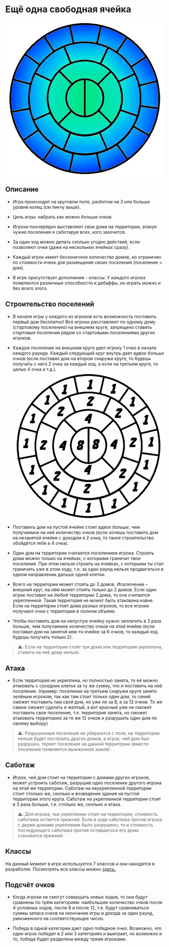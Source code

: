 # Ещё одна свободная ячейка

![map](https://github.com/3wpty/omfc/blob/main/img/omfc_bluegreen_map-removebg-preview.png)

## Описание
* Игра происходит на круговом поле, разбитом на 3 или больше уровня колец (см пикчу выше).

* Цель игры: набрать как можно больше очков

* Игроки поочерёдно выставляют свои дома на территории, атакуя чужие поселения и саботируя всех, кого захочется.

* За один ход можно делать сколько угодно действий, если позволяют очки (даже на нескольких ячейках сразу).

* Каждый игрок имеет бесконечное количество домов, но ограничен по стоимости ячеек для размещения своих поселений (поселение = дом).

* В игре присутствует дополнение - классы. У каждого игрока появляются различные способности и дебаффы, но играть можно и без всего этого.

## Строительство поселений

* В начале игры у каждого из игроков есть возможность поставить первый дом бесплатно! Все игроки расставляют по одному дому (стартовому поселению) на внешнем круге, запрещено ставить стартовые поселения рядом со стартовыми поселениями других игроков.

* Каждое поселение на внешнем круге дает игроку 1 очко в начале каждого раунда. Каждый следующий круг внутрь дает *вдвое больше* очков (если поставил дом на втором снаружи круге, то будешь получать с него 2 очка за каждый ход, а если на третьем круге, то целых 4 очка и т.д.).
![доход с каждой ячейки](https://github.com/3wpty/omfc/blob/main/img/omfc_white_map_numbers.png)

* Поставить дом на пустой ячейке стоит *вдвое больше*, чем получаемое на ней количество очков (если хочешь поставить дом на незанятой ячейке с доходом в 2 очка, то такое строительство обойдётся тебе в 4 очка).

* Один дом на территории считается поселением игрока. Строить дома можно только на ячейках, с которыми граничат твои поселения. При этом нельзя строить на ячейках, с которыми ты стал граничить уже в этом ходу, т.е. за один раунд нельзя продвигаться в одном направлении дальше одной клетки.

* Всего на территории может стоять до 3 домов. Исключение – внешний круг, на нём может стоять только до 2 домов. Если один игрок поставил на *любой* территории 2 дома, то она считается укрепленной. Такая территория не может быть атакована извне. Если на территории стоят дома разных игроков, то все игроки получают очки с территории в полном объеме.

* Чтобы поставить дом на непустую ячейку нужно заплатить в 3 раза больше, чем получаемое количество очков на этой ячейке (если поставил дом на занятой кем-то ячейке за 6 очков, то каждый ход будешь получать только 2).

> ⚠️: Если на территории стоят три дома или территория укреплена, ставить на неё дома нельзя. 

## Атака

* Если территория не укреплена, но полностью занята, то её можно атаковать с соседних клеток за ту же сумму, что и поставить на ней поселение. (пример: поселение на третьем снаружи круге занято зелёным игроком, так как там стоит только один дом, то синий сможет поставить там свой дом, но уже не за 8, а за 12 очков. То же самое сможет сделать и желтый, а вот красный уже не сможет поставить свое поселение, т.к. территория занята, но сможет атаковать территорию за те же 12 очков и разрушить один дом по своему выбору)

> ⚠️: Разрушенные поселения не убираются с поля, на территории нельзя будет построить других домов, а игрок, чей дом был разрушен, теряет поселение на данной территории (вместо поселения появляется *выжженная земля*) .

## Саботаж

* Игрок, чей дом стоит на территории с домами других игроков, может устроить саботаж, разрушив одно поселение другого игрока на этой же территории. Саботаж на неукрепленной территории стоит столько же, сколько и возведение здания на пустой территории этого круга. Саботаж на укрепленной территории стоит в 3 раза больше, т.е. столько же, сколько и атака.

> ⚠️: Для игрока, чье укрепление стоит на территории, стоимость саботажа остается прежней. Если в ходе саботажа против игрока с двумя домами укрепление было разрушено, то и стоимость последующего саботажа против оставшегося его дома становится прежней.

## Классы

На данный момент в игре используется 7 классов и они находятся в разработке. Посмотреть все классы можно [здесь.](https://github.com/3wpty/omfc/blob/main/CLASSES.md)

## Подсчёт очков
* Когда игроки не смогут совершать новых ходов, то они будут сравнены по трём категориям: наибольшее количество очков после 4 условных ходов, после 8 и после 12, т.е. будут сравниваться суммы запаса очков на окончание игры и дохода за один раунд, умноженного на соответствующее число.

* Победа в одной категории дает одно победное очко. Возможно, что один игрок победит в 2 или 3 категориях и выиграет, но возможно и то, победа будет разделена между тремя игроками.
